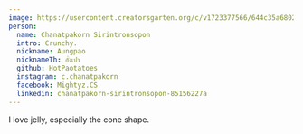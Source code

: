 ```yaml
---
image: https://usercontent.creatorsgarten.org/c/v1723377566/644c35a6802c02345887f156/chanatpakorn_r3qe9e.webp # A young man wearing sunglasses stands in front of a grand, historic-looking building with a lush, grassy area in the foreground.
person:
  name: Chanatpakorn Sirintronsopon
  intro: Crunchy.
  nickname: Aungpao
  nicknameTh: อั่งเปา
  github: HotPaotatoes
  instagram: c.chanatpakorn
  facebook: Mightyz.CS
  linkedin: chanatpakorn-sirintronsopon-85156227a
---
```


I love jelly, especially the cone shape.